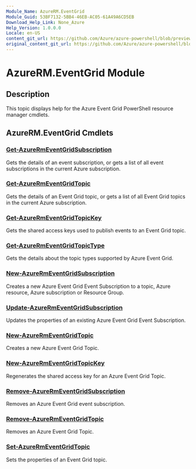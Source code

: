 ```yaml
---
Module_Name: AzureRM.EventGrid
Module_Guid: 53BF7132-5BB4-46EB-AC05-61A49A6CD5EB
Download_Help_Link: None_Azure
Help_Version: 1.0.0.0
Locale: en-US
content_git_url: https://github.com/Azure/azure-powershell/blob/preview/src/ResourceManager/EventGrid/Commands.EventGrid/help/AzureRM.EventGrid.md
original_content_git_url: https://github.com/Azure/azure-powershell/blob/preview/src/ResourceManager/EventGrid/Commands.EventGrid/help/AzureRM.EventGrid.md
---
```


# AzureRM.EventGrid Module
## Description
This topic displays help for the Azure Event Grid PowerShell resource manager cmdlets.

## AzureRM.EventGrid Cmdlets
### [Get-AzureRmEventGridSubscription](Get-AzureRmEventGridSubscription.md)
Gets the details of an event subscription, or gets a list of all event subscriptions in the current Azure subscription.

### [Get-AzureRmEventGridTopic](Get-AzureRmEventGridTopic.md)
Gets the details of an Event Grid topic, or gets a list of all Event Grid topics in the current Azure subscription.

### [Get-AzureRmEventGridTopicKey](Get-AzureRmEventGridTopicKey.md)
Gets the shared access keys used to publish events to an Event Grid topic.

### [Get-AzureRmEventGridTopicType](Get-AzureRmEventGridTopicType.md)
Gets the details about the topic types supported by Azure Event Grid.

### [New-AzureRmEventGridSubscription](New-AzureRmEventGridSubscription.md)
Creates a new Azure Event Grid Event Subscription to a topic, Azure resource, Azure subscription or Resource Group.

### [Update-AzureRmEventGridSubscription](Update-AzureRmEventGridSubscription.md)
Updates the properties of an existing Azure Event Grid Event Subscription.

### [New-AzureRmEventGridTopic](New-AzureRmEventGridTopic.md)
Creates a new Azure Event Grid Topic.

### [New-AzureRmEventGridTopicKey](New-AzureRmEventGridTopicKey.md)
Regenerates the shared access key for an Azure Event Grid Topic.

### [Remove-AzureRmEventGridSubscription](Remove-AzureRmEventGridSubscription.md)
Removes an Azure Event Grid event subscription.

### [Remove-AzureRmEventGridTopic](Remove-AzureRmEventGridTopic.md)
Removes an Azure Event Grid Topic.

### [Set-AzureRmEventGridTopic](Set-AzureRmEventGridTopic.md)
Sets the properties of an Event Grid topic.
